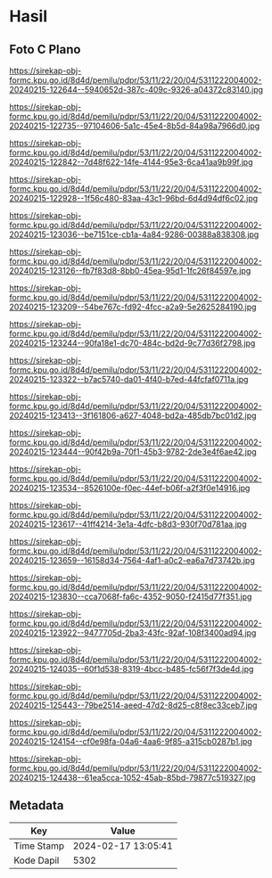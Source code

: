 # Hasil

## Foto C Plano

https://sirekap-obj-formc.kpu.go.id/8d4d/pemilu/pdpr/53/11/22/20/04/5311222004002-20240215-122644--5940652d-387c-409c-9326-a04372c83140.jpg

https://sirekap-obj-formc.kpu.go.id/8d4d/pemilu/pdpr/53/11/22/20/04/5311222004002-20240215-122735--97104606-5a1c-45e4-8b5d-84a98a7966d0.jpg

https://sirekap-obj-formc.kpu.go.id/8d4d/pemilu/pdpr/53/11/22/20/04/5311222004002-20240215-122842--7d48f622-14fe-4144-95e3-6ca41aa9b99f.jpg

https://sirekap-obj-formc.kpu.go.id/8d4d/pemilu/pdpr/53/11/22/20/04/5311222004002-20240215-122928--1f56c480-83aa-43c1-96bd-6d4d94df6c02.jpg

https://sirekap-obj-formc.kpu.go.id/8d4d/pemilu/pdpr/53/11/22/20/04/5311222004002-20240215-123036--be7151ce-cb1a-4a84-9286-00388a838308.jpg

https://sirekap-obj-formc.kpu.go.id/8d4d/pemilu/pdpr/53/11/22/20/04/5311222004002-20240215-123126--fb7f83d8-8bb0-45ea-95d1-1fc26f84597e.jpg

https://sirekap-obj-formc.kpu.go.id/8d4d/pemilu/pdpr/53/11/22/20/04/5311222004002-20240215-123209--54be767c-fd92-4fcc-a2a9-5e2625284190.jpg

https://sirekap-obj-formc.kpu.go.id/8d4d/pemilu/pdpr/53/11/22/20/04/5311222004002-20240215-123244--90fa18e1-dc70-484c-bd2d-9c77d36f2798.jpg

https://sirekap-obj-formc.kpu.go.id/8d4d/pemilu/pdpr/53/11/22/20/04/5311222004002-20240215-123322--b7ac5740-da01-4f40-b7ed-44fcfaf0711a.jpg

https://sirekap-obj-formc.kpu.go.id/8d4d/pemilu/pdpr/53/11/22/20/04/5311222004002-20240215-123413--3f161806-a627-4048-bd2a-485db7bc01d2.jpg

https://sirekap-obj-formc.kpu.go.id/8d4d/pemilu/pdpr/53/11/22/20/04/5311222004002-20240215-123444--90f42b9a-70f1-45b3-9782-2de3e4f6ae42.jpg

https://sirekap-obj-formc.kpu.go.id/8d4d/pemilu/pdpr/53/11/22/20/04/5311222004002-20240215-123534--8526100e-f0ec-44ef-b06f-a2f3f0e14916.jpg

https://sirekap-obj-formc.kpu.go.id/8d4d/pemilu/pdpr/53/11/22/20/04/5311222004002-20240215-123617--41ff4214-3e1a-4dfc-b8d3-930f70d781aa.jpg

https://sirekap-obj-formc.kpu.go.id/8d4d/pemilu/pdpr/53/11/22/20/04/5311222004002-20240215-123659--16158d34-7564-4af1-a0c2-ea6a7d73742b.jpg

https://sirekap-obj-formc.kpu.go.id/8d4d/pemilu/pdpr/53/11/22/20/04/5311222004002-20240215-123830--cca7068f-fa6c-4352-9050-f2415d77f351.jpg

https://sirekap-obj-formc.kpu.go.id/8d4d/pemilu/pdpr/53/11/22/20/04/5311222004002-20240215-123922--9477705d-2ba3-43fc-92af-108f3400ad94.jpg

https://sirekap-obj-formc.kpu.go.id/8d4d/pemilu/pdpr/53/11/22/20/04/5311222004002-20240215-124035--60f1d538-8319-4bcc-b485-fc56f7f3de4d.jpg

https://sirekap-obj-formc.kpu.go.id/8d4d/pemilu/pdpr/53/11/22/20/04/5311222004002-20240215-125443--79be2514-aeed-47d2-8d25-c8f8ec33ceb7.jpg

https://sirekap-obj-formc.kpu.go.id/8d4d/pemilu/pdpr/53/11/22/20/04/5311222004002-20240215-124154--cf0e98fa-04a6-4aa6-9f85-a315cb0287b1.jpg

https://sirekap-obj-formc.kpu.go.id/8d4d/pemilu/pdpr/53/11/22/20/04/5311222004002-20240215-124438--61ea5cca-1052-45ab-85bd-79877c519327.jpg


## Metadata

| Key        | Value               |
| ---------- | ------------------- |
| Time Stamp | 2024-02-17 13:05:41 |
| Kode Dapil | 5302                |



